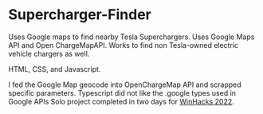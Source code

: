 # Supercharger-Finder
Uses Google maps to find nearby Tesla Superchargers. Uses Google Maps API and Open ChargeMapAPI. 
Works to find non Tesla-owned electric vehicle chargers as well.

HTML, CSS, and Javascript. 


I fed the Google Map geocode into OpenChargeMap API and scrapped specific parameters.
Typescript did not like the .google types used in Google APIs 
Solo project completed in two days for [WinHacks 2022](https://devpost.com/software/tesla-supercharger-finder?ref_content=my-projects-tab&ref_feature=my_projects).
